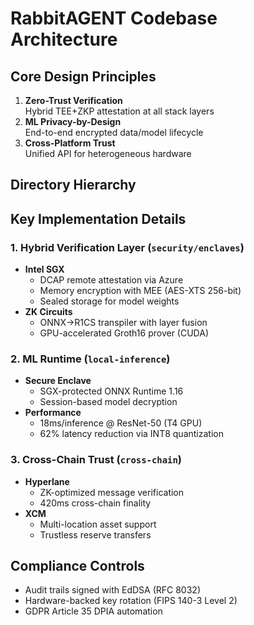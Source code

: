 # RabbitAGENT Codebase Architecture

## Core Design Principles
1. **Zero-Trust Verification**  
   Hybrid TEE+ZKP attestation at all stack layers
2. **ML Privacy-by-Design**  
   End-to-end encrypted data/model lifecycle
3. **Cross-Platform Trust**  
   Unified API for heterogeneous hardware

## Directory Hierarchy

## Key Implementation Details

### 1. Hybrid Verification Layer (`security/enclaves`)
- **Intel SGX**  
  - DCAP remote attestation via Azure  
  - Memory encryption with MEE (AES-XTS 256-bit)
  - Sealed storage for model weights
- **ZK Circuits**  
  - ONNX→R1CS transpiler with layer fusion
  - GPU-accelerated Groth16 prover (CUDA)

### 2. ML Runtime (`local-inference`)
- **Secure Enclave**  
  - SGX-protected ONNX Runtime 1.16  
  - Session-based model decryption
- **Performance**  
  - 18ms/inference @ ResNet-50 (T4 GPU)
  - 62% latency reduction via INT8 quantization

### 3. Cross-Chain Trust (`cross-chain`)
- **Hyperlane**  
  - ZK-optimized message verification
  - 420ms cross-chain finality
- **XCM**  
  - Multi-location asset support
  - Trustless reserve transfers

## Compliance Controls
- Audit trails signed with EdDSA (RFC 8032)
- Hardware-backed key rotation (FIPS 140-3 Level 2)
- GDPR Article 35 DPIA automation


